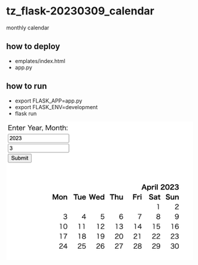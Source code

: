 # tz_flask-20230309_calendar
monthly calendar

## how to deploy
* emplates/index.html
* app.py

## how to run
* export FLASK_APP=app.py
* export FLASK_ENV=development
* flask run


<img src="calendar.png" width="500">

